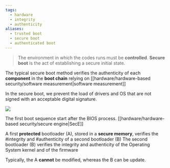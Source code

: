 ```yaml
---
tags:
  - hardware
  - integrity
  - authenticity
aliases:
  - trusted boot
  - secure boot
  - authenticated boot
---
```

>The environment in which the codes runs must be **controlled**. **Secure boot** is the act of establishing a secure initial state.


The typical secure boot method verifies the authenticity of each **component** in the **boot chain** relying on [[hardware/hardware-based security/software measurement|software measurement]]

In the secure boot, we prevent the load of drivers and OS that are not signed with an acceptable digital signature.

![](https://www.lffl.org/wp-content/uploads/2020/10/chain-of-trust.png)


The first boot sequence start after the BIOS process.
[[hardware/hardware-based security/secure engine|SecE]]

A first **protected** bootloader (A), stored in a **secure memory**, verifies the #integrity and #authenticity of a second bootloader (B)
The second bootloader (B) verifies the integrity and authenticity of the Operating System kernel and of the firmware

Typically, the A **cannot** be modified, whereas the B can be update.






